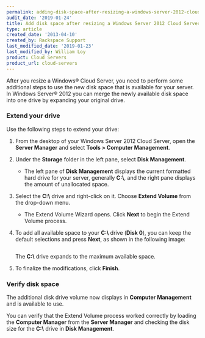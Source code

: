```yaml
---
permalink: adding-disk-space-after-resizing-a-windows-server-2012-cloud-server/
audit_date: '2019-01-24'
title: Add disk space after resizing a Windows Server 2012 Cloud Server
type: article
created_date: '2013-04-10'
created_by: Rackspace Support
last_modified_date: '2019-01-23'
last_modified_by: William Loy
product: Cloud Servers
product_url: cloud-servers
---
```


After you resize a Windows&reg; Cloud Server, you need to perform
some additional steps to use the new disk space that is
available for your server. In Windows Server&reg; 2012 you can merge the
newly available disk space into one drive by expanding your original
drive.

### Extend your drive

Use the following steps to extend your drive:

1. From the desktop of your Windows Server 2012 Cloud Server, open
   the **Server Manager** and select **Tools > Computer Management**.

2. Under the **Storage** folder in the left pane, select **Disk
   Management**.

    - The left pane of **Disk Management** displays the current formatted hard
      drive for your server, generally **C:&#92;**, and the right pane
      displays the amount of unallocated space.

3. Select the **C:&#92;** drive and right-click on it. Choose **Extend
   Volume** from the drop-down menu.

    - The Extend Volume Wizard opens. Click **Next** to begin the Extend Volume
      process.

4. To add all available space to your **C:&#92;** drive (**Disk 0**), you
   can keep the default selections and press **Next**, as shown in the
   following image:

    <img src="{% asset_path cloud-servers/adding-disk-space-after-resizing-a-windows-server-2012-cloud-server/extend_2.png %}" alt="" />

    The **C:&#92;** drive expands to the maximum available space.

5. To finalize the modifications, click **Finish**.

### Verify disk space

The additional disk drive volume now displays in **Computer Management** and is
available to use.

You can verify that the Extend Volume process worked correctly by loading the
**Computer Manager** from the **Server Manager** and checking the disk size for
the **C:&#92;** drive in **Disk Management**.
